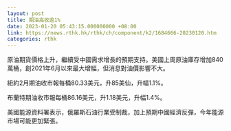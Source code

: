 ```yaml
---
layout: post
title: 期油高收逾1%
date: 2023-01-20 05:43:15.000000000 +08:00
link: https://news.rthk.hk/rthk/ch/component/k2/1684666-20230120.htm
categories: rthk
---
```


原油期貨價格上升，繼續受中國需求增長的預期支持。美國上周原油庫存增加840萬桶，創2021年6月以來最大增幅，但消息對油價影響不大。

紐約2月期油收市報每桶80.33美元，升85美仙，升幅1.1%。

布蘭特期油收市報每桶86.16美元，升1.18美元，升幅1.4%。

美國能源資料署表示，俄羅斯石油行業受制裁，加上預期中國經濟反彈，今年能源市場可能更加緊張。
